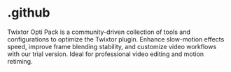 # .github
Twixtor Opti Pack is a community-driven collection of tools and configurations to optimize the Twixtor plugin. Enhance slow-motion effects speed, improve frame blending stability, and customize video workflows with our trial version. Ideal for professional video editing and motion retiming.
